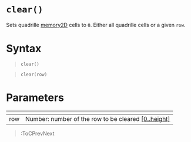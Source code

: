 # `clear()`

Sets quadrille [memory2D](/docs/props#memory2d) cells to `0`. Either all quadrille cells or a given `row`.

# Syntax

> `clear()`

> `clear(row)`

# Parameters

| <!-- --> | <!-- -->                                                                    |
|----------|-----------------------------------------------------------------------------|
| row      | Number: number of the row to be cleared [\[0..height\]](/docs/props#height) |

> :ToCPrevNext
